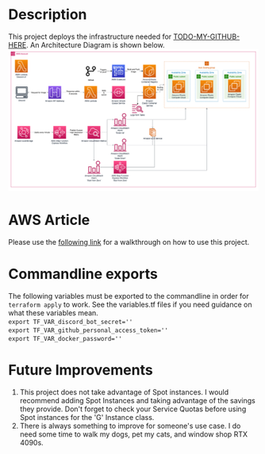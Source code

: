# Description
This project deploys the infrastructure needed for [TODO-MY-GITHUB-HERE](). An Architecture Diagram is shown below.
![Infrastructure Diagram](/files/discord-diffusion-diagram.png)

# AWS Article
Please use the [following link]() for a walkthrough on how to use this project.

# Commandline exports
The following variables must be exported to the commandline in order for ```terraform apply``` to work. See the variables.tf files if you need guidance on what these variables mean.<br>
```export TF_VAR_discord_bot_secret=''```<br>
```export TF_VAR_github_personal_access_token=''```<br>
```export TF_VAR_docker_password=''```<br>

# Future Improvements
1. This project does not take advantage of Spot instances. I would recommend adding Spot Instances and taking advantage of the savings they provide. Don't forget to check your Service Quotas before using Spot instances for the 'G' Instance class.
2. There is always something to improve for someone's use case. I do need some time to walk my dogs, pet my cats, and window shop RTX 4090s.